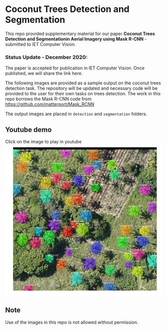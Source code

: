 Coconut Trees Detection and Segmentation
========================================
This repo provided supplementary material for our paper **Coconut Trees Detection and Segmentationin Aerial Imagery using Mask R-CNN** - submitted to IET Computer Vision.
### Status Update - December 2020:
The paper is accepted for publication in IET Computer Vision. Once published, we will share the link here.


The following images are provided as a sample output on the coconut trees detection task. 
The repository will be updated and necessary code will be provided to the user for their own tasks on trees detection.
The work in this repo borrows the Mask R-CNN code from https://github.com/matterport/Mask_RCNN


The output images are placed in `detection` and `segmentation` folders. 

## Youtube demo
Click on the image to play in youtube
[![Demo on test images for Coconut trees segmentation](segmentation/s1_A07.png)](https://www.youtube.com/watch?v=tnrNLm_gSXs)

## Note
Use of the images in this repo is not allowed without permission. 

